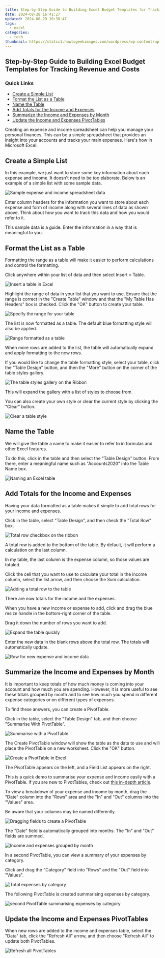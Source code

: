 ```yaml
---
title: Step-by-Step Guide to Building Excel Budget Templates for Tracking Revenue and Costs
date: 2024-08-28 16:41:27
updated: 2024-08-29 10:38:47
tags:
  - excel
categories:
  - tech
thumbnail: https://static1.howtogeekimages.com/wordpress/wp-content/uploads/2019/07/stock-lede-microsoft-office_excel-1.png
---
```


## Step-by-Step Guide to Building Excel Budget Templates for Tracking Revenue and Costs

### Quick Links

* [Create a Simple List](https://ai-video-tools.techidaily.com/new-in-2024-cloud-based-vertical-video-editing-software-top-picks-2023/)
* [Format the List as a Table](https://screen-capture.techidaily.com/updated-in-2024-five-mac-friendly-strategies-for-documenting-minecraft-games/)
* [Name the Table](https://some-knowledge.techidaily.com/funny-ringtones-where-to-download-them-for-2024/)
* [Add Totals for the Income and Expenses](https://twitter-videos.techidaily.com/updated-2024-approved-social-laughter-downloaded-iphoneandroid-tutorial-for-gifs/)
* [Summarize the Income and Expenses by Month](https://technical-tips.techidaily.com/msidll-not-found-heres-how-to-fix-it-easily/)
* [Update the Income and Expenses PivotTables](https://extra-approaches.techidaily.com/in-2024-playchoice-pondering-over-dacast/)

 Creating an expense and income spreadsheet can help you manage your personal finances. This can be a simple spreadsheet that provides an insight into your accounts and tracks your main expenses. Here's how in Microsoft Excel.

##  Create a Simple List

 In this example, we just want to store some key information about each expense and income. It doesn't need to be too elaborate. Below is an example of a simple list with some sample data.

![Sample expense and income spreadsheet data](https://static1.howtogeekimages.com/wordpress/wp-content/uploads/2020/03/sample-data.png) 

 Enter column headers for the information you want to store about each expense and form of income along with several lines of data as shown above. Think about how you want to track this data and how you would refer to it.

 This sample data is a guide. Enter the information in a way that is meaningful to you.

##  Format the List as a Table

 Formatting the range as a table will make it easier to perform calculations and control the formatting.

 Click anywhere within your list of data and then select Insert > Table.

![Insert a table in Excel](https://static1.howtogeekimages.com/wordpress/wp-content/uploads/2020/03/insert-table.png) 

 Highlight the range of data in your list that you want to use. Ensure that the range is correct in the "Create Table" window and that the "My Table Has Headers" box is checked. Click the "OK" button to create your table.

![Specify the range for your table](https://static1.howtogeekimages.com/wordpress/wp-content/uploads/2020/03/select-range.png) 

 The list is now formatted as a table. The default blue formatting style will also be applied.

![Range formatted as a table](https://static1.howtogeekimages.com/wordpress/wp-content/uploads/2020/03/table-created.png) 

 When more rows are added to the list, the table will automatically expand and apply formatting to the new rows.

 If you would like to change the table formatting style, select your table, click the "Table Design" button, and then the "More" button on the corner of the table styles gallery.

![The table styles gallery on the Ribbon](https://static1.howtogeekimages.com/wordpress/wp-content/uploads/2020/03/table-styles-gallery.png) 

 This will expand the gallery with a list of styles to choose from.

 You can also create your own style or clear the current style by clicking the "Clear" button.

![Clear a table style](https://static1.howtogeekimages.com/wordpress/wp-content/uploads/2020/03/clear-table-style-1.png) 

##  Name the Table

 We will give the table a name to make it easier to refer to in formulas and other Excel features.

 To do this, click in the table and then select the "Table Design" button. From there, enter a meaningful name such as "Accounts2020" into the Table Name box.

![Naming an Excel table](https://static1.howtogeekimages.com/wordpress/wp-content/uploads/2020/03/table-name.png) 

##  Add Totals for the Income and Expenses

 Having your data formatted as a table makes it simple to add total rows for your income and expenses.

 Click in the table, select "Table Design", and then check the "Total Row" box.

![Total row checkbox on the ribbon](https://static1.howtogeekimages.com/wordpress/wp-content/uploads/2020/03/total-row-ribbon-1.png) 

 A total row is added to the bottom of the table. By default, it will perform a calculation on the last column.

 In my table, the last column is the expense column, so those values are totaled.

 Click the cell that you want to use to calculate your total in the income column, select the list arrow, and then choose the Sum calculation.

![Adding a total row to the table](https://static1.howtogeekimages.com/wordpress/wp-content/uploads/2020/03/adding-total-row.png) 

 There are now totals for the income and the expenses.

 When you have a new income or expense to add, click and drag the blue resize handle in the bottom-right corner of the table.

 Drag it down the number of rows you want to add.

![Expand the table quickly](https://static1.howtogeekimages.com/wordpress/wp-content/uploads/2020/03/expand-table.png) 

 Enter the new data in the blank rows above the total row. The totals will automatically update.

![Row for new expense and income data](https://static1.howtogeekimages.com/wordpress/wp-content/uploads/2020/03/new-row-for-data.png) 

##  Summarize the Income and Expenses by Month

 It is important to keep totals of how much money is coming into your account and how much you are spending. However, it is more useful to see these totals grouped by month and to see how much you spend in different expense categories or on different types of expenses.

 To find these answers, you can create a PivotTable.

 Click in the table, select the "Table Design" tab, and then choose "Summarise With PivotTable".

![Summarise with a PivotTable](https://static1.howtogeekimages.com/wordpress/wp-content/uploads/2020/03/summarise-with-pivottable.png) 

 The Create PivotTable window will show the table as the data to use and will place the PivotTable on a new worksheet. Click the "OK" button.

![Create a PivotTable in Excel](https://static1.howtogeekimages.com/wordpress/wp-content/uploads/2020/03/create-pivottable.png) 

 The PivotTable appears on the left, and a Field List appears on the right.

 This is a quick demo to summarise your expense and income easily with a PivotTable. If you are new to PivotTables, check out [this in-depth article](https://android-pokemon-go.techidaily.com/how-does-the-stardust-trade-cost-in-pokemon-go-on-huawei-nova-y71-drfone-by-drfone-virtual-android/).

 To view a breakdown of your expense and income by month, drag the "Date" column into the "Rows" area and the "In" and "Out" columns into the "Values" area.

 Be aware that your columns may be named differently.

![Dragging fields to create a PivotTable](https://static1.howtogeekimages.com/wordpress/wp-content/uploads/2020/03/first-pivottable.png) 

 The "Date" field is automatically grouped into months. The "In" and "Out" fields are summed.

![Income and expenses grouped by month](https://static1.howtogeekimages.com/wordpress/wp-content/uploads/2020/03/by-month.png) 

 In a second PivotTable, you can view a summary of your expenses by category.

 Click and drag the "Category" field into "Rows" and the "Out" field into "Values".

![Total expenses by category](https://static1.howtogeekimages.com/wordpress/wp-content/uploads/2020/03/by-category.png) 

 The following PivotTable is created summarising expenses by category.

![second PivotTable summarising expenses by category](https://static1.howtogeekimages.com/wordpress/wp-content/uploads/2020/03/second-pivottable.png) 

##  Update the Income and Expenses PivotTables

 When new rows are added to the income and expenses table, select the "Data" tab, click the "Refresh All" arrow, and then choose "Refresh All" to update both PivotTables.

![Refresh all PivotTables](https://static1.howtogeekimages.com/wordpress/wp-content/uploads/2020/03/refresh.png)

<ins class="adsbygoogle"
     style="display:block"
     data-ad-format="autorelaxed"
     data-ad-client="ca-pub-7571918770474297"
     data-ad-slot="1223367746"></ins>



<ins class="adsbygoogle"
     style="display:block"
     data-ad-client="ca-pub-7571918770474297"
     data-ad-slot="8358498916"
     data-ad-format="auto"
     data-full-width-responsive="true"></ins>
